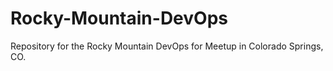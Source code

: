 # Rocky-Mountain-DevOps
Repository for the Rocky Mountain DevOps for Meetup in Colorado Springs, CO.

